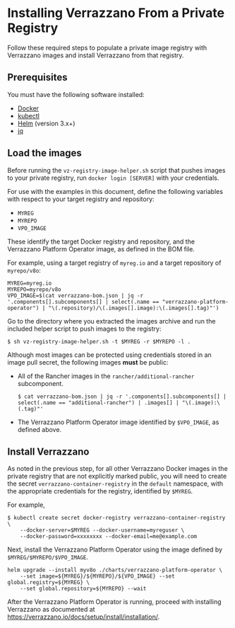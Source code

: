 # Installing Verrazzano From a Private Registry

Follow these required steps to populate a private image registry with Verrazzano images and install Verrazzano from that registry.

## Prerequisites
You must have the following software installed:

 - [Docker](https://docs.docker.com/get-docker/)
 - [kubectl](https://kubernetes.io/docs/tasks/tools/)
 - [Helm](https://helm.sh/docs/intro/install/) (version 3.x+)
 - [jq](https://github.com/stedolan/jq/wiki/Installation)

## Load the images

Before running the `vz-registry-image-helper.sh` script that pushes images to your private registry, run `docker login [SERVER]` with your credentials.

For use with the examples in this document, define the following variables with respect to your target registry and repository:

* `MYREG`
* `MYREPO`
* `VPO_IMAGE`

These identify the target Docker registry and repository, and the Verrazzano Platform Operator image, as defined in the BOM file.

For example, using a target registry of `myreg.io` and a target repository of `myrepo/v8o`:

```
MYREG=myreg.io
MYREPO=myrepo/v8o
VPO_IMAGE=$(cat verrazzano-bom.json | jq -r '.components[].subcomponents[] | select(.name == "verrazzano-platform-operator") | "\(.repository)/\(.images[].image):\(.images[].tag)"')
```

Go to the directory where you extracted the images archive and run the included helper script to push images to the registry:

```
$ sh vz-registry-image-helper.sh -t $MYREG -r $MYREPO -l .
```

Although most images can be protected using credentials stored in an image pull secret, the following images **must** be public:

* All of the Rancher images in the `rancher/additional-rancher`
    subcomponent.
    ```
    $ cat verrazzano-bom.json | jq -r '.components[].subcomponents[] | select(.name == "additional-rancher") | .images[] | "\(.image):\(.tag)"'
    ```
* The Verrazzano Platform Operator image identified by `$VPO_IMAGE`, as defined above.

## Install Verrazzano

As noted in the previous step, for all other Verrazzano Docker images in the private registry that are not explicitly marked public, you will need to create the secret `verrazzano-container-registry` in the `default` namespace, with the appropriate credentials for the registry, identified by `$MYREG`.

For example,

```
$ kubectl create secret docker-registry verrazzano-container-registry \  
	--docker-server=$MYREG --docker-username=myreguser \  
	--docker-password=xxxxxxxx --docker-email=me@example.com
```

Next, install the Verrazzano Platform Operator using the image defined by `$MYREG/$MYREPO/$VPO_IMAGE`.  

```
helm upgrade --install myv8o ./charts/verrazzano-platform-operator \
    --set image=${MYREG}/${MYREPO}/${VPO_IMAGE} --set global.registry=${MYREG} \
    --set global.repository=${MYREPO} --wait
```

After the Verrazzano Platform Operator is running, proceed with installing Verrazzano as documented at https://verrazzano.io/docs/setup/install/installation/.
